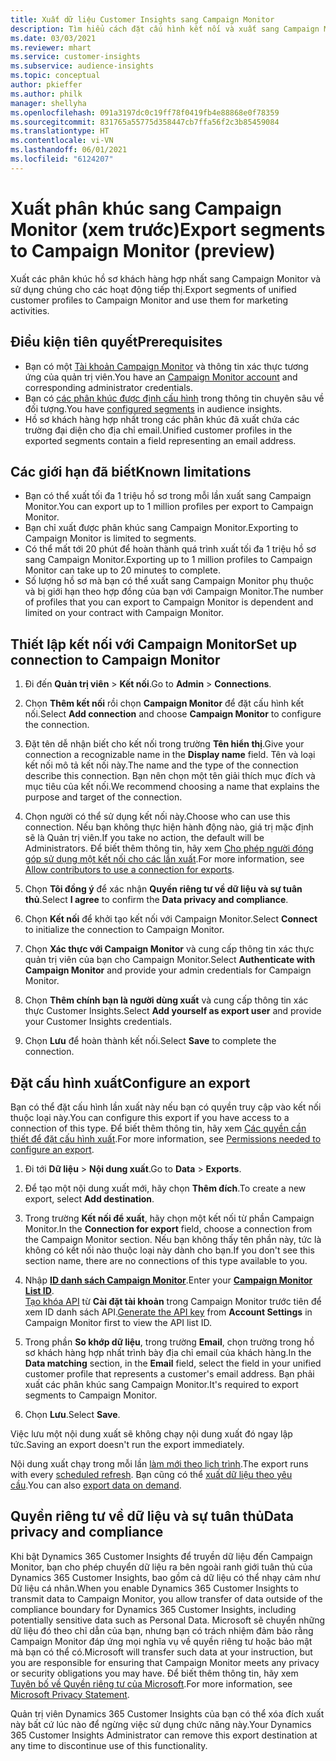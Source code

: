 ```yaml
---
title: Xuất dữ liệu Customer Insights sang Campaign Monitor
description: Tìm hiểu cách đặt cấu hình kết nối và xuất sang Campaign Monitor.
ms.date: 03/03/2021
ms.reviewer: mhart
ms.service: customer-insights
ms.subservice: audience-insights
ms.topic: conceptual
author: pkieffer
ms.author: philk
manager: shellyha
ms.openlocfilehash: 091a3197dc0c19ff78f0419fb4e88868e0f78359
ms.sourcegitcommit: 831765a55775d358447cb7ffa56f2c3b85459084
ms.translationtype: HT
ms.contentlocale: vi-VN
ms.lasthandoff: 06/01/2021
ms.locfileid: "6124207"
---
```

# <a name="export-segments-to-campaign-monitor-preview"></a><span data-ttu-id="c6375-103">Xuất phân khúc sang Campaign Monitor (xem trước)</span><span class="sxs-lookup"><span data-stu-id="c6375-103">Export segments to Campaign Monitor (preview)</span></span>

<span data-ttu-id="c6375-104">Xuất các phân khúc hồ sơ khách hàng hợp nhất sang Campaign Monitor và sử dụng chúng cho các hoạt động tiếp thị.</span><span class="sxs-lookup"><span data-stu-id="c6375-104">Export segments of unified customer profiles to Campaign Monitor and use them for marketing activities.</span></span>

## <a name="prerequisites"></a><span data-ttu-id="c6375-105">Điều kiện tiên quyết</span><span class="sxs-lookup"><span data-stu-id="c6375-105">Prerequisites</span></span>

-   <span data-ttu-id="c6375-106">Bạn có một [Tài khoản Campaign Monitor](https://www.campaignmonitor.com/) và thông tin xác thực tương ứng của quản trị viên.</span><span class="sxs-lookup"><span data-stu-id="c6375-106">You have an [Campaign Monitor account](https://www.campaignmonitor.com/) and corresponding administrator credentials.</span></span>
-   <span data-ttu-id="c6375-107">Bạn có [các phân khúc được định cấu hình](segments.md) trong thông tin chuyên sâu về đối tượng.</span><span class="sxs-lookup"><span data-stu-id="c6375-107">You have [configured segments](segments.md) in audience insights.</span></span>
-   <span data-ttu-id="c6375-108">Hồ sơ khách hàng hợp nhất trong các phân khúc đã xuất chứa các trường đại diện cho địa chỉ email.</span><span class="sxs-lookup"><span data-stu-id="c6375-108">Unified customer profiles in the exported segments contain a field representing an email address.</span></span>

## <a name="known-limitations"></a><span data-ttu-id="c6375-109">Các giới hạn đã biết</span><span class="sxs-lookup"><span data-stu-id="c6375-109">Known limitations</span></span>

- <span data-ttu-id="c6375-110">Bạn có thể xuất tối đa 1 triệu hồ sơ trong mỗi lần xuất sang Campaign Monitor.</span><span class="sxs-lookup"><span data-stu-id="c6375-110">You can export up to 1 million profiles per export to Campaign Monitor.</span></span>
- <span data-ttu-id="c6375-111">Bạn chỉ xuất được phân khúc sang Campaign Monitor.</span><span class="sxs-lookup"><span data-stu-id="c6375-111">Exporting to Campaign Monitor is limited to segments.</span></span>
- <span data-ttu-id="c6375-112">Có thể mất tới 20 phút để hoàn thành quá trình xuất tối đa 1 triệu hồ sơ sang Campaign Monitor.</span><span class="sxs-lookup"><span data-stu-id="c6375-112">Exporting up to 1 million profiles to Campaign Monitor can take up to 20 minutes to complete.</span></span> 
- <span data-ttu-id="c6375-113">Số lượng hồ sơ mà bạn có thể xuất sang Campaign Monitor phụ thuộc và bị giới hạn theo hợp đồng của bạn với Campaign Monitor.</span><span class="sxs-lookup"><span data-stu-id="c6375-113">The number of profiles that you can export to Campaign Monitor is dependent and limited on your contract with Campaign Monitor.</span></span>

## <a name="set-up-connection-to-campaign-monitor"></a><span data-ttu-id="c6375-114">Thiết lập kết nối với Campaign Monitor</span><span class="sxs-lookup"><span data-stu-id="c6375-114">Set up connection to Campaign Monitor</span></span>

1. <span data-ttu-id="c6375-115">Đi đến **Quản trị viên** > **Kết nối**.</span><span class="sxs-lookup"><span data-stu-id="c6375-115">Go to **Admin** > **Connections**.</span></span>

1. <span data-ttu-id="c6375-116">Chọn **Thêm kết nối** rồi chọn **Campaign Monitor** để đặt cấu hình kết nối.</span><span class="sxs-lookup"><span data-stu-id="c6375-116">Select **Add connection** and choose **Campaign Monitor** to configure the connection.</span></span>

1. <span data-ttu-id="c6375-117">Đặt tên dễ nhận biết cho kết nối trong trường **Tên hiển thị**.</span><span class="sxs-lookup"><span data-stu-id="c6375-117">Give your connection a recognizable name in the **Display name** field.</span></span> <span data-ttu-id="c6375-118">Tên và loại kết nối mô tả kết nối này.</span><span class="sxs-lookup"><span data-stu-id="c6375-118">The name and the type of the connection describe this connection.</span></span> <span data-ttu-id="c6375-119">Bạn nên chọn một tên giải thích mục đích và mục tiêu của kết nối.</span><span class="sxs-lookup"><span data-stu-id="c6375-119">We recommend choosing a name that explains the purpose and target of the connection.</span></span>

1. <span data-ttu-id="c6375-120">Chọn người có thể sử dụng kết nối này.</span><span class="sxs-lookup"><span data-stu-id="c6375-120">Choose who can use this connection.</span></span> <span data-ttu-id="c6375-121">Nếu bạn không thực hiện hành động nào, giá trị mặc định sẽ là Quản trị viên.</span><span class="sxs-lookup"><span data-stu-id="c6375-121">If you take no action, the default will be Administrators.</span></span> <span data-ttu-id="c6375-122">Để biết thêm thông tin, hãy xem [Cho phép người đóng góp sử dụng một kết nối cho các lần xuất](connections.md#allow-contributors-to-use-a-connection-for-exports).</span><span class="sxs-lookup"><span data-stu-id="c6375-122">For more information, see [Allow contributors to use a connection for exports](connections.md#allow-contributors-to-use-a-connection-for-exports).</span></span>

1. <span data-ttu-id="c6375-123">Chọn **Tôi đồng ý** để xác nhận **Quyền riêng tư về dữ liệu và sự tuân thủ**.</span><span class="sxs-lookup"><span data-stu-id="c6375-123">Select **I agree** to confirm the **Data privacy and compliance**.</span></span>

1. <span data-ttu-id="c6375-124">Chọn **Kết nối** để khởi tạo kết nối với Campaign Monitor.</span><span class="sxs-lookup"><span data-stu-id="c6375-124">Select **Connect** to initialize the connection to Campaign Monitor.</span></span>

1. <span data-ttu-id="c6375-125">Chọn **Xác thực với Campaign Monitor** và cung cấp thông tin xác thực quản trị viên của bạn cho Campaign Monitor.</span><span class="sxs-lookup"><span data-stu-id="c6375-125">Select **Authenticate with Campaign Monitor** and provide your admin credentials for Campaign Monitor.</span></span>

1. <span data-ttu-id="c6375-126">Chọn **Thêm chính bạn là người dùng xuất** và cung cấp thông tin xác thực Customer Insights.</span><span class="sxs-lookup"><span data-stu-id="c6375-126">Select **Add yourself as export user** and provide your Customer Insights credentials.</span></span>

1. <span data-ttu-id="c6375-127">Chọn **Lưu** để hoàn thành kết nối.</span><span class="sxs-lookup"><span data-stu-id="c6375-127">Select **Save** to complete the connection.</span></span>

## <a name="configure-an-export"></a><span data-ttu-id="c6375-128">Đặt cấu hình xuất</span><span class="sxs-lookup"><span data-stu-id="c6375-128">Configure an export</span></span>

<span data-ttu-id="c6375-129">Bạn có thể đặt cấu hình lần xuất này nếu bạn có quyền truy cập vào kết nối thuộc loại này.</span><span class="sxs-lookup"><span data-stu-id="c6375-129">You can configure this export if you have access to a connection of this type.</span></span> <span data-ttu-id="c6375-130">Để biết thêm thông tin, hãy xem [Các quyền cần thiết để đặt cấu hình xuất](export-destinations.md#set-up-a-new-export).</span><span class="sxs-lookup"><span data-stu-id="c6375-130">For more information, see [Permissions needed to configure an export](export-destinations.md#set-up-a-new-export).</span></span>

1. <span data-ttu-id="c6375-131">Đi tới **Dữ liệu** > **Nội dung xuất**.</span><span class="sxs-lookup"><span data-stu-id="c6375-131">Go to **Data** > **Exports**.</span></span>

1. <span data-ttu-id="c6375-132">Để tạo một nội dung xuất mới, hãy chọn **Thêm đích**.</span><span class="sxs-lookup"><span data-stu-id="c6375-132">To create a new export, select **Add destination**.</span></span>

1. <span data-ttu-id="c6375-133">Trong trường **Kết nối để xuất**, hãy chọn một kết nối từ phần Campaign Monitor.</span><span class="sxs-lookup"><span data-stu-id="c6375-133">In the **Connection for export** field, choose a connection from the Campaign Monitor section.</span></span> <span data-ttu-id="c6375-134">Nếu bạn không thấy tên phần này, tức là không có kết nối nào thuộc loại này dành cho bạn.</span><span class="sxs-lookup"><span data-stu-id="c6375-134">If you don't see this section name, there are no connections of this type available to you.</span></span>

1. <span data-ttu-id="c6375-135">Nhập [**ID danh sách Campaign Monitor**](https://www.campaignmonitor.com/api/getting-started/#your-list-id).</span><span class="sxs-lookup"><span data-stu-id="c6375-135">Enter your [**Campaign Monitor List ID**](https://www.campaignmonitor.com/api/getting-started/#your-list-id).</span></span>    
   <span data-ttu-id="c6375-136">[Tạo khóa API](https://www.campaignmonitor.com/api/getting-started/) từ **Cài đặt tài khoản** trong Campaign Monitor trước tiên để xem ID danh sách API.</span><span class="sxs-lookup"><span data-stu-id="c6375-136">[Generate the API key](https://www.campaignmonitor.com/api/getting-started/) from **Account Settings** in Campaign Monitor first to view the API list ID.</span></span>  

3. <span data-ttu-id="c6375-137">Trong phần **So khớp dữ liệu**, trong trường **Email**, chọn trường trong hồ sơ khách hàng hợp nhất trình bày địa chỉ email của khách hàng.</span><span class="sxs-lookup"><span data-stu-id="c6375-137">In the **Data matching** section, in the **Email** field, select the field in your unified customer profile that represents a customer's email address.</span></span> <span data-ttu-id="c6375-138">Bạn phải xuất các phân khúc sang Campaign Monitor.</span><span class="sxs-lookup"><span data-stu-id="c6375-138">It's required to export segments to Campaign Monitor.</span></span>

1. <span data-ttu-id="c6375-139">Chọn **Lưu**.</span><span class="sxs-lookup"><span data-stu-id="c6375-139">Select **Save**.</span></span>

<span data-ttu-id="c6375-140">Việc lưu một nội dung xuất sẽ không chạy nội dung xuất đó ngay lập tức.</span><span class="sxs-lookup"><span data-stu-id="c6375-140">Saving an export doesn't run the export immediately.</span></span>

<span data-ttu-id="c6375-141">Nội dung xuất chạy trong mỗi lần [làm mới theo lịch trình](system.md#schedule-tab).</span><span class="sxs-lookup"><span data-stu-id="c6375-141">The export runs with every [scheduled refresh](system.md#schedule-tab).</span></span> <span data-ttu-id="c6375-142">Bạn cũng có thể [xuất dữ liệu theo yêu cầu](export-destinations.md#run-exports-on-demand).</span><span class="sxs-lookup"><span data-stu-id="c6375-142">You can also [export data on demand](export-destinations.md#run-exports-on-demand).</span></span> 


## <a name="data-privacy-and-compliance"></a><span data-ttu-id="c6375-143">Quyền riêng tư về dữ liệu và sự tuân thủ</span><span class="sxs-lookup"><span data-stu-id="c6375-143">Data privacy and compliance</span></span>

<span data-ttu-id="c6375-144">Khi bật Dynamics 365 Customer Insights để truyền dữ liệu đến Campaign Monitor, bạn cho phép chuyển dữ liệu ra bên ngoài ranh giới tuân thủ của Dynamics 365 Customer Insights, bao gồm cả dữ liệu có thể nhạy cảm như Dữ liệu cá nhân.</span><span class="sxs-lookup"><span data-stu-id="c6375-144">When you enable Dynamics 365 Customer Insights to transmit data to Campaign Monitor, you allow transfer of data outside of the compliance boundary for Dynamics 365 Customer Insights, including potentially sensitive data such as Personal Data.</span></span> <span data-ttu-id="c6375-145">Microsoft sẽ chuyển những dữ liệu đó theo chỉ dẫn của bạn, nhưng bạn có trách nhiệm đảm bảo rằng Campaign Monitor đáp ứng mọi nghĩa vụ về quyền riêng tư hoặc bảo mật mà bạn có thể có.</span><span class="sxs-lookup"><span data-stu-id="c6375-145">Microsoft will transfer such data at your instruction, but you are responsible for ensuring that Campaign Monitor meets any privacy or security obligations you may have.</span></span> <span data-ttu-id="c6375-146">Để biết thêm thông tin, hãy xem [Tuyên bố về Quyền riêng tư của Microsoft](https://go.microsoft.com/fwlink/?linkid=396732).</span><span class="sxs-lookup"><span data-stu-id="c6375-146">For more information, see [Microsoft Privacy Statement](https://go.microsoft.com/fwlink/?linkid=396732).</span></span>

<span data-ttu-id="c6375-147">Quản trị viên Dynamics 365 Customer Insights của bạn có thể xóa đích xuất này bất cứ lúc nào để ngừng việc sử dụng chức năng này.</span><span class="sxs-lookup"><span data-stu-id="c6375-147">Your Dynamics 365 Customer Insights Administrator can remove this export destination at any time to discontinue use of this functionality.</span></span>
